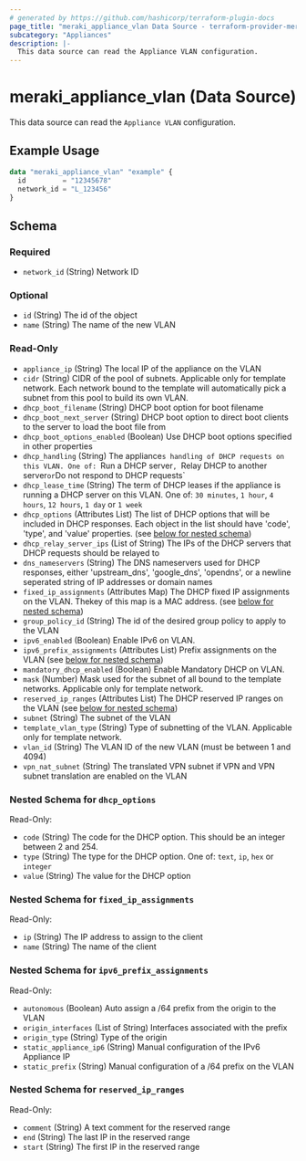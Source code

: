 ```yaml
---
# generated by https://github.com/hashicorp/terraform-plugin-docs
page_title: "meraki_appliance_vlan Data Source - terraform-provider-meraki"
subcategory: "Appliances"
description: |-
  This data source can read the Appliance VLAN configuration.
---
```


# meraki_appliance_vlan (Data Source)

This data source can read the `Appliance VLAN` configuration.

## Example Usage

```terraform
data "meraki_appliance_vlan" "example" {
  id         = "12345678"
  network_id = "L_123456"
}
```

<!-- schema generated by tfplugindocs -->
## Schema

### Required

- `network_id` (String) Network ID

### Optional

- `id` (String) The id of the object
- `name` (String) The name of the new VLAN

### Read-Only

- `appliance_ip` (String) The local IP of the appliance on the VLAN
- `cidr` (String) CIDR of the pool of subnets. Applicable only for template network. Each network bound to the template will automatically pick a subnet from this pool to build its own VLAN.
- `dhcp_boot_filename` (String) DHCP boot option for boot filename
- `dhcp_boot_next_server` (String) DHCP boot option to direct boot clients to the server to load the boot file from
- `dhcp_boot_options_enabled` (Boolean) Use DHCP boot options specified in other properties
- `dhcp_handling` (String) The appliance`s handling of DHCP requests on this VLAN. One of: `Run a DHCP server`, `Relay DHCP to another server` or `Do not respond to DHCP requests`
- `dhcp_lease_time` (String) The term of DHCP leases if the appliance is running a DHCP server on this VLAN. One of: `30 minutes`, `1 hour`, `4 hours`, `12 hours`, `1 day` or `1 week`
- `dhcp_options` (Attributes List) The list of DHCP options that will be included in DHCP responses. Each object in the list should have 'code', 'type', and 'value' properties. (see [below for nested schema](#nestedatt--dhcp_options))
- `dhcp_relay_server_ips` (List of String) The IPs of the DHCP servers that DHCP requests should be relayed to
- `dns_nameservers` (String) The DNS nameservers used for DHCP responses, either 'upstream_dns', 'google_dns', 'opendns', or a newline seperated string of IP addresses or domain names
- `fixed_ip_assignments` (Attributes Map) The DHCP fixed IP assignments on the VLAN. Thekey of this map is a MAC address. (see [below for nested schema](#nestedatt--fixed_ip_assignments))
- `group_policy_id` (String) The id of the desired group policy to apply to the VLAN
- `ipv6_enabled` (Boolean) Enable IPv6 on VLAN.
- `ipv6_prefix_assignments` (Attributes List) Prefix assignments on the VLAN (see [below for nested schema](#nestedatt--ipv6_prefix_assignments))
- `mandatory_dhcp_enabled` (Boolean) Enable Mandatory DHCP on VLAN.
- `mask` (Number) Mask used for the subnet of all bound to the template networks. Applicable only for template network.
- `reserved_ip_ranges` (Attributes List) The DHCP reserved IP ranges on the VLAN (see [below for nested schema](#nestedatt--reserved_ip_ranges))
- `subnet` (String) The subnet of the VLAN
- `template_vlan_type` (String) Type of subnetting of the VLAN. Applicable only for template network.
- `vlan_id` (String) The VLAN ID of the new VLAN (must be between 1 and 4094)
- `vpn_nat_subnet` (String) The translated VPN subnet if VPN and VPN subnet translation are enabled on the VLAN

<a id="nestedatt--dhcp_options"></a>
### Nested Schema for `dhcp_options`

Read-Only:

- `code` (String) The code for the DHCP option. This should be an integer between 2 and 254.
- `type` (String) The type for the DHCP option. One of: `text`, `ip`, `hex` or `integer`
- `value` (String) The value for the DHCP option


<a id="nestedatt--fixed_ip_assignments"></a>
### Nested Schema for `fixed_ip_assignments`

Read-Only:

- `ip` (String) The IP address to assign to the client
- `name` (String) The name of the client


<a id="nestedatt--ipv6_prefix_assignments"></a>
### Nested Schema for `ipv6_prefix_assignments`

Read-Only:

- `autonomous` (Boolean) Auto assign a /64 prefix from the origin to the VLAN
- `origin_interfaces` (List of String) Interfaces associated with the prefix
- `origin_type` (String) Type of the origin
- `static_appliance_ip6` (String) Manual configuration of the IPv6 Appliance IP
- `static_prefix` (String) Manual configuration of a /64 prefix on the VLAN


<a id="nestedatt--reserved_ip_ranges"></a>
### Nested Schema for `reserved_ip_ranges`

Read-Only:

- `comment` (String) A text comment for the reserved range
- `end` (String) The last IP in the reserved range
- `start` (String) The first IP in the reserved range
